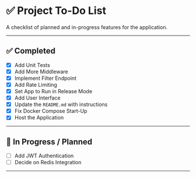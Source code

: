 # ✅ Project To-Do List

A checklist of planned and in-progress features for the application.

---

## ✅ Completed

- [x] Add Unit Tests  
- [x] Add More Middleware  
- [x] Implement Filter Endpoint  
- [x] Add Rate Limiting  
- [x] Set App to Run in Release Mode  
- [x] Add User Interface  
- [x] Update the `README.md` with instructions  
- [x] Fix Docker Compose Start-Up  
- [X] Host the Application  

---

## 🚧 In Progress / Planned

- [ ] Add JWT Authentication  
- [ ] Decide on Redis Integration  

---
